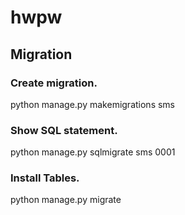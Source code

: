 # hwpw

## Migration

### Create migration.
python manage.py makemigrations sms

### Show SQL statement.
python manage.py sqlmigrate sms 0001

### Install Tables.
python manage.py migrate
